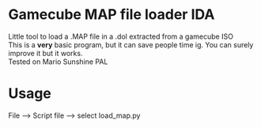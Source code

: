 # Gamecube MAP file loader IDA
Little tool to load a .MAP file in a .dol extracted from a gamecube ISO<br>
This is a **very** basic program, but it can save people time ig. You can surely improve it but it works.<br>
Tested on Mario Sunshine PAL

# Usage
File --> Script file --> select load_map.py
